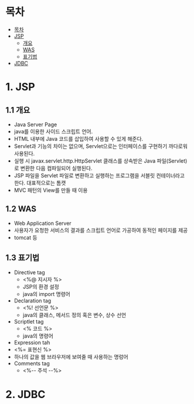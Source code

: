# 목차
<!-- TOC -->

- [목차](#%EB%AA%A9%EC%B0%A8)
- [JSP](#jsp)
  - [개요](#%EA%B0%9C%EC%9A%94)
  - [WAS](#was)
  - [표기법](#%ED%91%9C%EA%B8%B0%EB%B2%95)
- [JDBC](#jdbc)

<!-- /TOC -->
# 1. JSP

## 1.1 개요
* Java Server Page
* java를 이용한 사이드 스크립트 언어.
* HTML 내부에 Java 코드를 삽입하여 사용할 수 있게 해준다.
* Servlet과 기능의 차이는 없으며, Servlet으로는 인터페이스를 구현하기 까다로워 사용된다.
* 실행 시 javax.servlet.http.HttpServlet 클래스를 상속받은 Java 파일(Servlet)로 변환한 다음 컴파일되어 실행된다.
* JSP 파일을 Servlet 파일로 변환하고 실행하는 프로그램을 서블릿 컨테이너라고 한다. 대표적으로는 톰캣
* MVC 패턴의 View를 만들 때 이용
## 1.2 WAS
* Web Application Server
* 사용자가 요청한 서비스의 결과를 스크립트 언어로 가공하여 동적인 페이지를 제공
* tomcat 등
## 1.3 표기법
* Directive tag
  * <%@ 지시자 %>
  * JSP의 환경 설정
  * java의 import 명령어
* Declaration tag
  * <%! 선언문 %>
  * java의 클래스, 메서드 정의 혹은 변수, 상수 선언
* Scriptlet tag
  * <% 코드 %>
  * java의 명령어
* Expression tah
 * <%= 표현신 %>
 * 하나의 값을 웹 브라우저에 보여줄 때 사용하는 명렁어
* Comments tag
  * <%-- 주석 --%>
# 2. JDBC